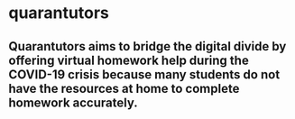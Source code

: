 # quarantutors
## Quarantutors aims to bridge the digital divide by offering virtual homework help during the COVID-19 crisis because many students do not have the resources at home to complete homework accurately.

